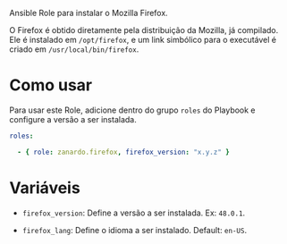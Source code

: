 Ansible Role para instalar o Mozilla Firefox.

O Firefox é obtido diretamente pela distribuição da Mozilla, já compilado. Ele
é instalado em `/opt/firefox`, e um link simbólico para o executável é criado
em `/usr/local/bin/firefox`.

# Como usar

Para usar este Role, adicione dentro do grupo `roles` do Playbook e configure a
versão a ser instalada.

```yaml
roles:

  - { role: zanardo.firefox, firefox_version: "x.y.z" }
```

# Variáveis

- `firefox_version`: Define a versão a ser instalada. Ex: `48.0.1`.

- `firefox_lang`: Define o idioma a ser instalado. Default: `en-US`.
